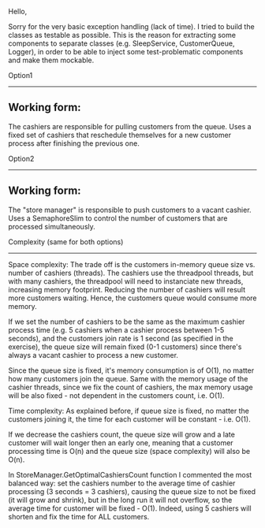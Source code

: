 ﻿Hello,

Sorry for the very basic exception handling (lack of time).
I tried to build the classes as testable as possible.
This is the reason for extracting some components to separate classes (e.g. SleepService, CustomerQueue, Logger),
in order to be able to inject some test-problematic components and make them mockable.

Option1
********
Working form:
-------------
The cashiers are responsible for pulling customers from the queue.
Uses a fixed set of cashiers that reschedule themselves for a new customer process after finishing the previous one.

Option2
*******
Working form:
-------------
The "store manager" is responsible to push customers to a vacant cashier.
Uses a SemaphoreSlim to control the number of customers that are processed simultaneously.





Complexity (same for both options)
**********************************

Space complexity:
The trade off is the customers in-memory queue size vs. number of cashiers (threads).
The cashiers use the threadpool threads, but with many cashiers, the threadpool will need to instanciate new threads, increasing memory footprint.
Reducing the number of cashiers will result more customers waiting. Hence, the customers queue would consume more memory.

If we set the number of cashiers to be the same as the maximum cashier process time (e.g. 5 cashiers when a cashier process between 1-5 seconds), and the 
customers join rate is 1 second (as specified in the exercise), the queue size will remain fixed (0-1 customers) since there's always a vacant cashier to process a new customer. 

Since the queue size is fixed, it's memory consumption is of O(1), no matter how many customers join the queue.
Same with the memory usage of the cashier threads, since we fix the count of cashiers, the max memory usage will be also fixed - not dependent in the customers count,
i.e. O(1).

Time complexity:
As explained before, if queue size is fixed, no matter the customers joining it, the time for each customer will be constant - i.e. O(1).

If we decrease the cashiers count, the queue size will grow and a late customer will wait longer then an early one, 
meaning that a customer processing time is O(n) and the queue size (space complexity) will also be O(n).

In StoreManager.GetOptimalCashiersCount function I commented the most balanced way: set the cashiers number to the average time of cashier processing (3 seconds = 
3 cashiers), causing the queue size to not be fixed (it will grow and shrink), but in the long run it will not overflow, so the average time for customer will
be fixed - O(1). Indeed, using 5 cashiers will shorten and fix the time for ALL customers.





